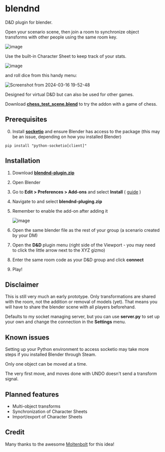 # blendnd
D&amp;D plugin for blender.

Open your scenario scene, then join a room to synchronize object transforms with other people using the same room key. 

![image](https://github.com/AEPSchmitt/blendnd/assets/9079958/e23dd6ad-b7e1-4d52-95b7-a88b0541b73c)

Use the built-in Character Sheet to keep track of your stats.

![image](https://github.com/AEPSchmitt/blendnd/assets/9079958/3f4340c6-23c8-40cf-b611-ac4752b0f68b)

and roll dice from this handy menu:

![Screenshot from 2024-03-16 19-52-48](https://github.com/AEPSchmitt/blendnd/assets/9079958/c157a102-ba36-46af-98c5-05c6a504347f)

Designed for virtual D&D but can also be used for other games.

Download [**chess_test_scene.blend**](https://github.com/AEPSchmitt/blendnd/blob/main/chess_test_scene.blend) to try the addon with a game of chess.

## Prerequisites
0. Install [**socketio**](https://python-socketio.readthedocs.io/en/stable/client.html) and ensure Blender has access to the package (this may be an issue, depending on how you installed Blender)
```
pip install "python-socketio[client]"
```

## Installation
1. Download [**blendnd-plugin.zip**](https://github.com/AEPSchmitt/blendnd/blob/main/blendnd-plugin.zip) 
2. Open Blender
3. Go to **Edit > Preferences > Add-ons** and select **Install** ( [guide](https://www.youtube.com/watch?v=vYh1qh9y1MI) )
4. Navigate to and select **blendnd-pluging.zip**
5. Remember to enable the add-on after adding it


   ![image](https://github.com/AEPSchmitt/blendnd/assets/9079958/730ab2c3-20bc-4898-819d-82e73d00fa20)
6. Open the same blender file as the rest of your group (a scenario created by your DM)
7. Open the **D&D** plugin menu (right side of the Viewport - you may need to click the little arrow next to the XYZ gizmo)
8. Enter the same room code as your D&D group and click **connect**
9. Play!

## Disclaimer
This is still very much an early prototype. Only transformations are shared with the room, not the addition or removal of models (yet). That means you will have to share the blender scene with all players beforehand.


Defaults to my socket managing server, but you can use **server.py** to set up your own and change the connection in the **Settings** menu.

## Known issues
Setting up your Python environment to access socketio may take more steps if you installed Blender through Steam.

Only one object can be moved at a time.

The very first move, and moves done with UNDO doesn't send a transform signal.

## Planned features
- Multi-object transforms
- Synchronization of Character Sheets
- Import/export of Character Sheets

## Credit
Many thanks to the awesome [Moltenbolt](https://www.youtube.com/watch?v=6yv3UevegsM) for this idea!
